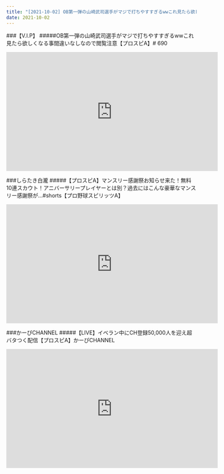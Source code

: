 ```yaml
---
title: "[2021-10-02] OB第一弾の山崎武司選手がマジで打ちやすすぎるwwこれ見たら欲しくなる事間違いなしなので閲覧注意【プロスピA】# 690 他"
date: 2021-10-02
---
```

###【V.I.P】
#####OB第一弾の山崎武司選手がマジで打ちやすすぎるwwこれ見たら欲しくなる事間違いなしなので閲覧注意【プロスピA】# 690
<iframe width="560" height="315" src="https://www.youtube.com/embed/08zdpz9xdYM" frameborder="0" allow="accelerometer; autoplay; clipboard-write; encrypted-media; gyroscope; picture-in-picture" allowfullscreen></iframe>

###しらたき白瀧
#####【プロスピA】マンスリー感謝祭お知らせ来た！無料10連スカウト！アニバーサリープレイヤーとは別？過去にはこんな豪華なマンスリー感謝祭が…#shorts【プロ野球スピリッツA】
<iframe width="560" height="315" src="https://www.youtube.com/embed/BEGF_LZZays" frameborder="0" allow="accelerometer; autoplay; clipboard-write; encrypted-media; gyroscope; picture-in-picture" allowfullscreen></iframe>

###かーぴCHANNEL
#####【LIVE】イベラン中にCH登録50,000人を迎え超バタつく配信【プロスピA】かーぴCHANNEL
<iframe width="560" height="315" src="https://www.youtube.com/embed/7-2Occ-x-Kw" frameborder="0" allow="accelerometer; autoplay; clipboard-write; encrypted-media; gyroscope; picture-in-picture" allowfullscreen></iframe>

